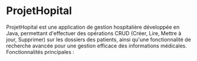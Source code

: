# ProjetHopital
ProjetHopital est une application de gestion hospitalière développée en Java, permettant d'effectuer des opérations CRUD (Créer, Lire, Mettre à jour, Supprimer) sur les dossiers des patients, ainsi qu'une fonctionnalité de recherche avancée pour une gestion efficace des informations médicales.  Fonctionnalités principales :
